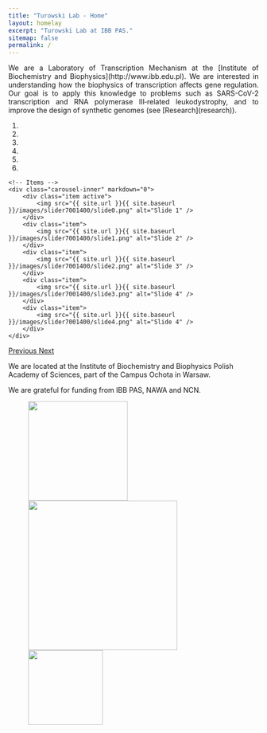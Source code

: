 ```yaml
---
title: "Turowski Lab - Home"
layout: homelay
excerpt: "Turowski Lab at IBB PAS."
sitemap: false
permalink: /
---
```

<div style="text-align: justify">
We are a Laboratory of Transcription Mechanism at the [Institute of Biochemistry and Biophysics](http://www.ibb.edu.pl). We are interested in understanding how the biophysics of transcription affects gene regulation. Our goal is to apply this knowledge to problems such as SARS-CoV-2 transcription and RNA polymerase III‑related leukodystrophy, and to improve the design of synthetic genomes (see [Research](research)).
</div>

<div markdown="0" id="carousel" class="carousel slide" data-ride="carousel" data-interval="4000" data-pause="hover" >
    <!-- Menu -->
    <ol class="carousel-indicators">
        <li data-target="#carousel" data-slide-to="0" class="active"></li>
        <li data-target="#carousel" data-slide-to="1"></li>
        <li data-target="#carousel" data-slide-to="2"></li>
        <li data-target="#carousel" data-slide-to="3"></li>
        <li data-target="#carousel" data-slide-to="4"></li>
        <li data-target="#carousel" data-slide-to="5"></li>
    </ol>

    <!-- Items -->
    <div class="carousel-inner" markdown="0">
        <div class="item active">
            <img src="{{ site.url }}{{ site.baseurl }}/images/slider7001400/slide0.png" alt="Slide 1" />
        </div>
        <div class="item">
            <img src="{{ site.url }}{{ site.baseurl }}/images/slider7001400/slide1.png" alt="Slide 2" />
        </div>
        <div class="item">
            <img src="{{ site.url }}{{ site.baseurl }}/images/slider7001400/slide2.png" alt="Slide 3" />
        </div>
        <div class="item">
            <img src="{{ site.url }}{{ site.baseurl }}/images/slider7001400/slide3.png" alt="Slide 4" />
        </div>
        <div class="item">
            <img src="{{ site.url }}{{ site.baseurl }}/images/slider7001400/slide4.png" alt="Slide 4" />
        </div>
    </div>
  <a class="left carousel-control" href="#carousel" role="button" data-slide="prev">
    <span class="glyphicon glyphicon-chevron-left" aria-hidden="true"></span>
    <span class="sr-only">Previous</span>
  </a>
  <a class="right carousel-control" href="#carousel" role="button" data-slide="next">
    <span class="glyphicon glyphicon-chevron-right" aria-hidden="true"></span>
    <span class="sr-only">Next</span>
  </a>
</div>


We are located at the Institute of Biochemistry and Biophysics Polish Academy of Sciences, part of the Campus Ochota in Warsaw.

We are grateful for funding from IBB PAS, NAWA and NCN.

<figure class="fourth">
  <img src="{{ site.url }}{{ site.baseurl }}/images/logopic/Logo_IBB.jpg" style="width: 200px">
  <img src="{{ site.url }}{{ site.baseurl }}/images/logopic/Logo_NAWA.jpg" style="width: 300px">
  <img src="{{ site.url }}{{ site.baseurl }}/images/logopic/Logo_NCN.jpg" style="width: 150px">
</figure>
